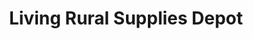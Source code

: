 ---
title: "Living Rural Supplies Depot"
url: /porirua/living-rural-supplies-depot/
shop: general
---